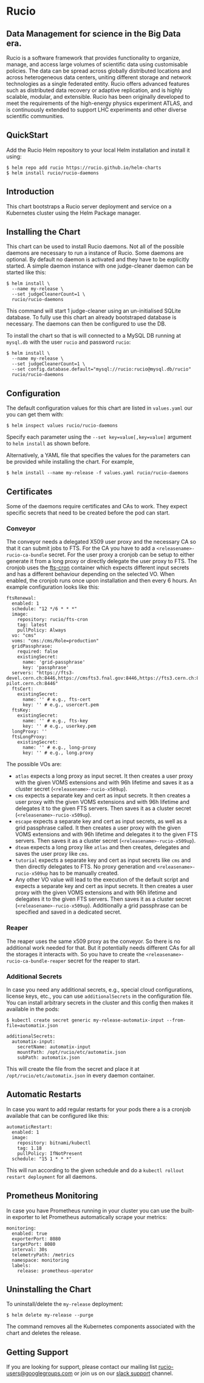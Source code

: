 # Rucio

##  Data Management for science in the Big Data era.

Rucio is a software framework that provides functionality to organize, manage, and access large volumes of scientific data using customisable policies. The data can be spread across globally distributed locations and across heterogeneous data centers, uniting different storage and network technologies as a single federated entity. Rucio offers advanced features such as distributed data recovery or adaptive replication, and is highly scalable, modular, and extensible. Rucio has been originally developed to meet the requirements of the high-energy physics experiment ATLAS, and is continuously extended to support LHC experiments and other diverse scientific communities.

## QuickStart

Add the Rucio Helm repository to your local Helm installation and install it using:

    $ helm repo add rucio https://rucio.github.io/helm-charts
    $ helm install rucio/rucio-daemons

## Introduction

This chart bootstraps a Rucio server deployment and service on a Kubernetes cluster using the Helm Package manager.

## Installing the Chart

This chart can be used to install Rucio daemons. Not all of the possible daemons are necessary to run a instance of Rucio. Some daemons are optional. By default no daemon is activated and they have to be explicitly started. A simple daemon instance with one judge-cleaner daemon can be started like this:

    $ helm install \
      --name my-release \
      --set judgeCleanerCount=1 \
      rucio/rucio-daemons

This command will start 1 judge-cleaner using an un-initialised SQLite database. To fully use this chart an already bootstraped database is necessary. The daemons can then be configured to use the DB.

To install the chart so that is will connected to a MySQL DB running at `mysql.db` with the user `rucio` and password `rucio`:

    $ helm install \
      --name my-release \
      --set judgeCleanerCount=1 \
      --set config.database.default="mysql://rucio:rucio@mysql.db/rucio"
      rucio/rucio-daemons

## Configuration

The default configuration values for this chart are listed in `values.yaml` our you can get them with:

    $ helm inspect values rucio/rucio-daemons

Specify each parameter using the `--set key=value[,key=value]` argument to `helm install` as shown before.

Alternatively, a YAML file that specifies the values for the parameters can be provided while installing the chart. For example,

    $ helm install --name my-release -f values.yaml rucio/rucio-daemons

## Certificates

Some of the daemons require certificates and CAs to work. They expect specific secrets that need to be created before the pod can start.

### Conveyor

The conveyor needs a delegated X509 user proxy and the necessary CA so that it can submit jobs to FTS. For the CA you have to add a `<releasename>-rucio-ca-bundle` secret. For the user proxy a cronjob can be setup to either generate it from a long proxy or directly delegate the user proxy to FTS. The cronjob uses the [fts-cron](https://github.com/rucio/containers/tree/master/fts-cron) container which expects different input secrets and has a different behaviour depending on the selected VO. When enabled, the cronjob runs once upon installation and then every 6 hours. An example configuration looks like this:

    ftsRenewal:
      enabled: 1
      schedule: "12 */6 * * *"
      image:
        repository: rucio/fts-cron
        tag: latest
        pullPolicy: Always
      vo: "cms"
      voms: "cms:/cms/Role=production"
      gridPassphrase:
        required: false
        existingSecret:
          name: 'grid-passphrase'
          key: 'passphrase'
      servers: "https://fts3-devel.cern.ch:8446,https://cmsfts3.fnal.gov:8446,https://fts3.cern.ch:8446,https://lcgfts3.gridpp.rl.ac.uk:8446,https://fts3-pilot.cern.ch:8446"
      ftsCert:
        existingSecret:
          name: '' # e.g., fts-cert
          key: '' # e.g., usercert.pem
      ftsKey:
        existingSecret:
          name: '' # e.g., fts-key
          key: '' # e.g., userkey.pem
      longProxy: ''
      ftsLongProxy:
        existingSecret:
          name: '' # e.g., long-proxy
          key: '' # e.g., long.proxy

The possible VOs are:

- `atlas` expects a long proxy as input secret. It then creates a user proxy with the given VOMS extensions and with 96h lifetime and saves it as a cluster secret (`<releasename>-rucio-x509up`).
- `cms` expects a separate key and cert as input secrets. It then creates a user proxy with the given VOMS extensions and with 96h lifetime and delegates it to the given FTS servers. Then saves it as a cluster secret (`<releasename>-rucio-x509up`).
- `escape` expects a separate key and cert as input secrets, as well as a grid passphrase called. It then creates a user proxy with the given VOMS extensions and with 96h lifetime and delegates it to the given FTS servers. Then saves it as a cluster secret (`<releasename>-rucio-x509up`).
- `dteam` expects a long proxy like `atlas` and then creates, delegates and saves the user proxy like `cms`.
- `tutorial` expects a separate key and cert as input secrets like `cms` and then directly delegates to FTS. No proxy generation and `<releasename>-rucio-x509up` has to be manually created.
- Any other VO value will lead to the execution of the default script and expects a separate key and cert as input secrets. It then creates a user proxy with the given VOMS extensions and with 96h lifetime and delegates it to the given FTS servers. Then saves it as a cluster secret (`<releasename>-rucio-x509up`). Additionally a grid passphrase can be specified and saved in a dedicated secret.

### Reaper

The reaper uses the same x509 proxy as the conveyor. So there is no additional work needed for that. But it potentially needs different CAs for all the storages it interacts with. So you have to create the `<releasename>-rucio-ca-bundle-reaper` secret for the reaper to start.

### Additional Secrets

In case you need any additional secrets, e.g., special cloud configurations, license keys, etc., you can use `additionalSecrets` in the configuration file. You can install arbitrary secrets in the cluster and this config then makes it available in the pods:

    $ kubectl create secret generic my-release-automatix-input --from-file=automatix.json

    additionalSecrets:
      automatix-input:
        secretName: automatix-input
        mountPath: /opt/rucio/etc/automatix.json
        subPath: automatix.json

This will create the file from the secret and place it at `/opt/rucio/etc/automatix.json` in every daemon container.

## Automatic Restarts

In case you want to add regular restarts for your pods there a is a cronjob available that can be configured like this:

    automaticRestart:
      enabled: 1
      image:
        repository: bitnami/kubectl
        tag: 1.18
        pullPolicy: IfNotPresent
      schedule: "15 1 * * *"

This will run according to the given schedule and do a `kubectl rollout restart deployment` for all daemons.

## Prometheus Monitoring

In case you have Prometheus running in your cluster you can use the built-in exporter to let Prometheus automatically scrape your metrics:

    monitoring:
      enabled: true
      exporterPort: 8080
      targetPort: 8080
      interval: 30s
      telemetryPath: /metrics
      namespace: monitoring
      labels:
        release: prometheus-operator

## Uninstalling the Chart

To uninstall/delete the `my-release` deployment:

    $ helm delete my-release --purge

The command removes all the Kubernetes components associated with the chart and deletes the release.

## Getting Support

If you are looking for support, please contact our mailing list rucio-users@googlegroups.com
or join us on our [slack support](<https://rucio.slack.com/messages/#support>) channel.
